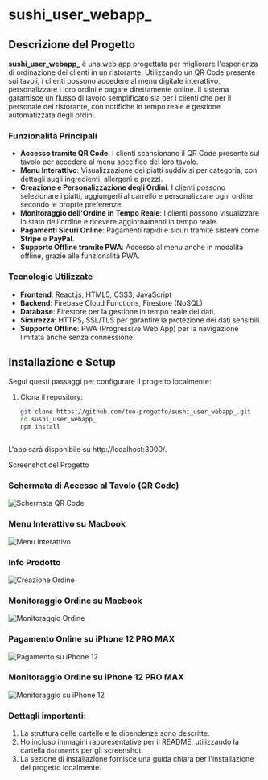 # sushi_user_webapp_

## Descrizione del Progetto

**sushi_user_webapp_** è una web app progettata per migliorare l'esperienza di ordinazione dei clienti in un ristorante. Utilizzando un QR Code presente sui tavoli, i clienti possono accedere al menu digitale interattivo, personalizzare i loro ordini e pagare direttamente online. Il sistema garantisce un flusso di lavoro semplificato sia per i clienti che per il personale del ristorante, con notifiche in tempo reale e gestione automatizzata degli ordini.

### Funzionalità Principali

- **Accesso tramite QR Code**: I clienti scansionano il QR Code presente sul tavolo per accedere al menu specifico del loro tavolo.
- **Menu Interattivo**: Visualizzazione dei piatti suddivisi per categoria, con dettagli sugli ingredienti, allergeni e prezzi.
- **Creazione e Personalizzazione degli Ordini**: I clienti possono selezionare i piatti, aggiungerli al carrello e personalizzare ogni ordine secondo le proprie preferenze.
- **Monitoraggio dell'Ordine in Tempo Reale**: I clienti possono visualizzare lo stato dell'ordine e ricevere aggiornamenti in tempo reale.
- **Pagamenti Sicuri Online**: Pagamenti rapidi e sicuri tramite sistemi come **Stripe** e **PayPal**.
- **Supporto Offline tramite PWA**: Accesso al menu anche in modalità offline, grazie alle funzionalità PWA.

### Tecnologie Utilizzate

- **Frontend**: React.js, HTML5, CSS3, JavaScript
- **Backend**: Firebase Cloud Functions, Firestore (NoSQL)
- **Database**: Firestore per la gestione in tempo reale dei dati.
- **Sicurezza**: HTTPS, SSL/TLS per garantire la protezione dei dati sensibili.
- **Supporto Offline**: PWA (Progressive Web App) per la navigazione limitata anche senza connessione.

## Installazione e Setup

Segui questi passaggi per configurare il progetto localmente:

1. Clona il repository:
   ```bash
   git clone https://github.com/tuo-progetto/sushi_user_webapp_.git
   cd sushi_user_webapp_
   npm install



L'app sarà disponibile su http://localhost:3000/.

Screenshot del Progetto
### Schermata di Accesso al Tavolo (QR Code)
![Schermata QR Code](./documents/Macbook-Air-sushi-user-webapp.vercel.app.png)

### Menu Interattivo su Macbook
![Menu Interattivo](./documents/Macbook-Air-sushi-user-webapp.vercel.app%20(1).png)

### Info Prodotto
![Creazione Ordine](./documents/Macbook-Air-sushi-user-webapp.vercel.app%20(2).png)

### Monitoraggio Ordine su Macbook
![Monitoraggio Ordine](./documents/Macbook-Air-sushi-user-webapp.vercel.app%20(3).png)

### Pagamento Online su iPhone 12 PRO MAX
![Pagamento su iPhone 12](./documents/iPhone-12-PRO-MAX-sushi-user-webapp.vercel.app%20(1).png)

### Monitoraggio Ordine su iPhone 12 PRO MAX
![Monitoraggio su iPhone 12](./documents/iPhone-12-PRO-MAX-sushi-user-webapp.vercel.app%20(2).png)



### Dettagli importanti:
1. La struttura delle cartelle e le dipendenze sono descritte.
2. Ho incluso immagini rappresentative per il README, utilizzando la cartella `documents` per gli screenshot.
3. La sezione di installazione fornisce una guida chiara per l'installazione del progetto localmente.
